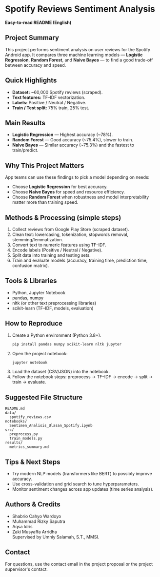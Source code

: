 # Spotify Reviews Sentiment Analysis

**Easy-to-read README (English)**

## Project Summary
This project performs sentiment analysis on user reviews for the Spotify Android app. It compares three machine learning models — **Logistic Regression**, **Random Forest**, and **Naive Bayes** — to find a good trade-off between accuracy and speed.

## Quick Highlights
- **Dataset:** ~60,000 Spotify reviews (scraped).  
- **Text features:** TF–IDF vectorization.  
- **Labels:** Positive / Neutral / Negative.  
- **Train / Test split:** 75% train, 25% test.

## Main Results
- **Logistic Regression** — Highest accuracy (~78%).  
- **Random Forest** — Good accuracy (~75.4%), slower to train.  
- **Naive Bayes** — Similar accuracy (~75.3%) and the fastest to train/predict.

## Why This Project Matters
App teams can use these findings to pick a model depending on needs:
- Choose **Logistic Regression** for best accuracy.
- Choose **Naive Bayes** for speed and resource efficiency.
- Choose **Random Forest** when robustness and model interpretability matter more than training speed.

## Methods & Processing (simple steps)
1. Collect reviews from Google Play Store (scraped dataset).  
2. Clean text: lowercasing, tokenization, stopwords removal, stemming/lemmatization.  
3. Convert text to numeric features using TF–IDF.  
4. Encode labels (Positive / Neutral / Negative).  
5. Split data into training and testing sets.  
6. Train and evaluate models (accuracy, training time, prediction time, confusion matrix).

## Tools & Libraries
- Python, Jupyter Notebook  
- pandas, numpy  
- nltk (or other text preprocessing libraries)  
- scikit-learn (TF–IDF, models, evaluation)

## How to Reproduce
1. Create a Python environment (Python 3.8+).  
   ```bash
   pip install pandas numpy scikit-learn nltk jupyter
   ```
2. Open the project notebook:  
   ```bash
   jupyter notebook
   ```
3. Load the dataset (CSV/JSON) into the notebook.  
4. Follow the notebook steps: preprocess → TF–IDF → encode → split → train → evaluate.

## Suggested File Structure
```
README.md
data/
  spotify_reviews.csv
notebooks/
  Sentimen_Analisis_Ulasan_Spotify.ipynb
src/
  preprocess.py
  train_models.py
results/
  metrics_summary.md
```

## Tips & Next Steps
- Try modern NLP models (transformers like BERT) to possibly improve accuracy.  
- Use cross-validation and grid search to tune hyperparameters.  
- Monitor sentiment changes across app updates (time series analysis).

## Authors & Credits
- Shabrio Cahyo Wardoyo  
- Muhammad Rizky Saputra  
- Aqsa Idris  
- Zaki Musyaffa Arridha  
Supervised by Umniy Salamah, S.T., MMSI.

## Contact
For questions, use the contact email in the project proposal or the project supervisor's contact.
